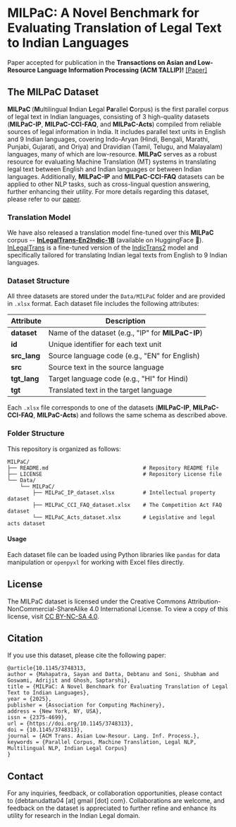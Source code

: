 # MILPaC: A Novel Benchmark for Evaluating Translation of Legal Text to Indian Languages

Paper accepted for publication in the **Transactions on Asian and Low-Resource Language Information Processing (ACM TALLIP)!** <a href="https://dl.acm.org/doi/10.1145/3748313">[Paper]</a>

## The MILPaC Dataset 
<b> MILPaC </b> (**M**ultilingual **I**ndian **L**egal **Pa**rallel **C**orpus) is the first parallel corpus of legal text in Indian languages, consisting of 3 high-quality datasets (**MILPaC-IP**, **MILPaC-CCI-FAQ**, and **MILPaC-Acts**) compiled from reliable sources of legal information in India. It includes parallel text units in English and 9 Indian languages, covering Indo-Aryan (Hindi, Bengali, Marathi, Punjabi, Gujarati, and Oriya) and Dravidian (Tamil, Telugu, and Malayalam) languages, many of which are low-resource. **MILPaC** serves as a robust resource for evaluating Machine Translation (MT) systems in translating legal text between English and Indian languages or between Indian languages. Additionally, **MILPaC-IP** and **MILPaC-CCI-FAQ** datasets can be applied to other NLP tasks, such as cross-lingual question answering, further enhancing their utility. For more details regarding this dataset, please refer to our <a href="https://dl.acm.org/doi/10.1145/3748313">paper</a>.

### Translation Model
We have also released a translation model fine-tuned over this <b> MILPaC </b> corpus -- [**InLegalTrans-En2Indic-1B**](https://huggingface.co/law-ai/InLegalTrans-En2Indic-1B) (available on HuggingFace 🤗). [InLegalTrans](https://huggingface.co/law-ai/InLegalTrans-En2Indic-1B) is a fine-tuned version of the [IndicTrans2](https://huggingface.co/ai4bharat/indictrans2-en-indic-1B) model and specifically tailored for translating Indian legal texts from English to 9 Indian languages.

### Dataset Structure

All three datasets are stored under the `Data/MILPaC` folder and are provided in `.xlsx` format. Each dataset file includes the following attributes:

| Attribute      | Description                                         |
|----------------|-----------------------------------------------------|
| **dataset**    | Name of the dataset (e.g., "IP" for **MILPaC-IP**)  |
| **id**         | Unique identifier for each text unit                |
| **src_lang**    | Source language code (e.g., "EN" for English)      |
| **src**         | Source text in the source language                 |
| **tgt_lang**    | Target language code (e.g., "HI" for Hindi)        |
| **tgt**         | Translated text in the target language             |

Each `.xlsx` file corresponds to one of the datasets (**MILPaC-IP**, **MILPaC-CCI-FAQ**, **MILPaC-Acts**) and follows the same schema as described above.

### Folder Structure

This repository is organized as follows:
```
MILPaC/
├── README.md                              # Repository README file
├── LICENSE                                # Repository License file
└── Data/
    └── MILPaC/
        ├── MILPaC_IP_dataset.xlsx         # Intellectual property dataset
        ├── MILPaC_CCI_FAQ_dataset.xlsx    # The Competition Act FAQ dataset
        └── MILPaC_Acts_dataset.xlsx       # Legislative and legal acts dataset
```

#### Usage

Each dataset file can be loaded using Python libraries like `pandas` for data manipulation or `openpyxl` for working with Excel files directly.

## License
The MILPaC dataset is licensed under the Creative Commons Attribution-NonCommercial-ShareAlike 4.0 International License. To view a copy of this license, visit [CC BY-NC-SA 4.0](https://creativecommons.org/licenses/by-nc-sa/4.0/).

## Citation
If you use this dataset, please cite the following paper:
```
@article{10.1145/3748313,
author = {Mahapatra, Sayan and Datta, Debtanu and Soni, Shubham and Goswami, Adrijit and Ghosh, Saptarshi},
title = {MILPaC: A Novel Benchmark for Evaluating Translation of Legal Text to Indian Languages},
year = {2025},
publisher = {Association for Computing Machinery},
address = {New York, NY, USA},
issn = {2375-4699},
url = {https://doi.org/10.1145/3748313},
doi = {10.1145/3748313},
journal = {ACM Trans. Asian Low-Resour. Lang. Inf. Process.},
keywords = {Parallel Corpus, Machine Translation, Legal NLP, Multilingual NLP, Indian Legal Corpus}
}
```

## Contact
For any inquiries, feedback, or collaboration opportunities, please contact to {debtanudatta04 [at] gmail [dot] com}. Collaborations are welcome, and feedback on the dataset is appreciated to further refine and enhance its utility for research in the Indian Legal domain.
